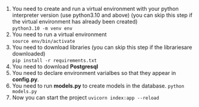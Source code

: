 1. You need to create and run a virtual environment with your python interpreter version (use python3.10 and above) (you can skip this step if the virtual environment has already been created)
   <br>
   `python3.10 -m venv env`
2. You need to run a virtual environment
   <br>
   `source env/bin/activate`
3. You need to download libraries (you can skip this step if the librariesare downloaded)
   <br>
   `pip install -r requirements.txt`
4. You need to download **Postgresql**
5. You need to declare environment varialbes so that they appear in **config.py**.
6. You need to run **models.py** to create models in the database.
   `python models.py`
7. Now you can start the project
   `uvicorn index:app --reload`